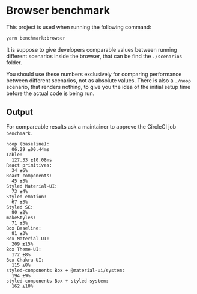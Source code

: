 # Browser benchmark

This project is used when running the following command:

```sh
yarn benchmark:browser
```

It is suppose to give developers comparable values between running different scenarios inside the browser, that can be find the `./scenarios` folder.

You should use these numbers exclusively for comparing performance between different scenarios, not as absolute values. There is also a `./noop` scenario, that renders nothing, to give you the idea of the initial setup time before the actual code is being run.

## Output

For compareable results ask a maintainer to approve the CircleCI job `benchmark`.

```
noop (baseline):
  06.29 ±00.44ms
Table:
  127.33 ±10.08ms
React primitives:
  34 ±6%
React components:
  45 ±3%
Styled Material-UI:
  73 ±4%
Styled emotion:
  67 ±3%
Styled SC:
  80 ±2%
makeStyles:
  71 ±3%
Box Baseline:
  81 ±3%
Box Material-UI:
  209 ±15%
Box Theme-UI:
  172 ±8%
Box Chakra-UI:
  115 ±8%
styled-components Box + @material-ui/system:
  194 ±9%
styled-components Box + styled-system:
  162 ±10%
```
